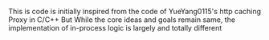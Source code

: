 This is code is initially inspired from the code of YueYang0115's http caching Proxy in C/C++
But While the core ideas and goals remain same, the implementation of in-process logic is largely and totally different
